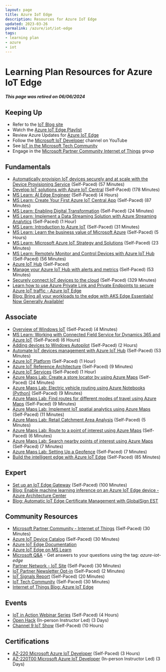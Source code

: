 ```yaml
---
layout: page
title: Azure IoT Edge
description: Resources for Azure IoT Edge
updated: 2023-03-26
permalink: /azure/iot/iot-edge
tags: 
- learning plan
- azure
- iot
---
```


# Learning Plan Resources for Azure IoT Edge

#### ***This page was retired on 06/06/2024***

## Keeping Up

* Refer to the [IoT Blog site](https://azure.microsoft.com/blog/topics/internet-of-things/)
* Watch the [Azure IoT Edge Playlist](https://www.youtube.com/playlist?list=PL1ljc761XCiZhq73i0u9bqCnbsNaSRjTg)
* Review Azure Updates for [Azure IoT Edge](https://azure.microsoft.com/updates/?category=iot&query=IoT%20Edge)  
* Follow the [Microsoft IoT Developer](https://www.youtube.com/channel/UCL7wy-iy_V76xxPnrIzGOZQ) channel on YouTube
* See [IoT in the Microsoft Tech Community](https://techcommunity.microsoft.com/t5/Internet-of-Things-IoT/ct-p/IoT)
* Engage in the [Microsoft Partner Community Internet of Things](https://aka.ms/MPC-IoT) group

## Fundamentals

* [Automatically provision IoT devices securely and at scale with the Device Provisioning Service](https://docs.microsoft.com/learn/modules/securely-provision-iot-devices-at-scale-with-device-provisioning-service/) (Self-Paced) (57 Minutes)
* [Develop IoT solutions with Azure IoT Central](https://docs.microsoft.com/learn/paths/develop-iot-solutions-with-azure-iot-central/) (Self-Paced) (178 Minutes)
* [MS Learn: AI Edge Engineer](https://docs.microsoft.com/learn/paths/ai-edge-engineer/) (Self-Paced) (4 Hours)
* [MS Learn: Create Your First Azure IoT Central App](https://docs.microsoft.com/learn/modules/create-your-first-iot-central-app/) (Self-Paced) (87 Minutes)
* [MS Learn: Enabling Digital Transformation](https://docs.microsoft.com/learn/modules/enable-digital-transformation/) (Self-Paced) (24 Minutes)
* [MS Learn: Implement a Data Streaming Solution with Azure Streaming Analytics](https://docs.microsoft.com/learn/paths/implement-data-streaming-with-asa/) (Self-Paced) (1 Hour)
* [MS Learn: Introduction to Azure IoT](https://docs.microsoft.com/learn/modules/introduction-iot/) (Self-Paced) (31 Minutes)
* [MS Learn: Learn the business value of Microsoft Azure](https://docs.microsoft.com/learn/paths/learn-business-value-of-azure/) (Self-Paced) (5 Hours)
* [MS Learn: Microsoft Azure IoT Strategy and Solutions](https://docs.microsoft.com/learn/modules/azure-iot-strategy-and-solutions/) (Self-Paced) (23 Minutes)
* [MS Learn: Remotely Monitor and Control Devices with Azure IoT Hub](https://docs.microsoft.com/learn/modules/remotely-monitor-devices-with-azure-iot-hub/) (Self-Paced) (56 Minutes)
* [Azure IoT Hub](https://azure.microsoft.com/services/iot-hub/) (Self-Paced)
* [Manage your Azure IoT Hub with alerts and metrics](https://docs.microsoft.com/learn/modules/manage-azure-iot-hub-with-metrics-alerts/) (Self-Paced) (53 Minutes)
* [Securely connect IoT devices to the cloud](https://docs.microsoft.com/learn/paths/securely-connect-iot-devices/) (Self-Paced) (329 Minutes)
* [Learn how to use Azure Private Link and Private Endpoints to secure Azure IoT traffic - Azure IoT Edge](https://learn.microsoft.com/en-us/azure/iot-edge/using-private-link?view=iotedge-1.4)
* [Blog: Bring all your workloads to the edge with AKS Edge Essentials! Now Generally Available!](https://techcommunity.microsoft.com/t5/internet-of-things-blog/bring-all-your-workloads-to-the-edge-with-aks-edge-essentials/ba-p/3765162)

## Associate

* [Overview of Windows IoT](https://docs.microsoft.com/windows/iot-core/windows-iot) (Self-Paced) (4 Minutes)
* [MS Learn: Working with Connected Field Service for Dynamics 365 and Azure IoT](https://docs.microsoft.com/learn/paths/working-with-connected-field-service-iot/) (Self-Paced) (6 Hours)
* [Adding devices to Windows Autopilot](https://docs.microsoft.com/windows/deployment/windows-autopilot/add-devices) (Self-Paced) (2 Hours)
* [Automate IoT devices management with Azure IoT Hub](https://docs.microsoft.com/learn/modules/automate-iot-devices-management-with-azure-iot-hub/) (Self-Paced) (53 Minutes)
* [Azure IoT Platform](https://azure.microsoft.com/overview/iot/) (Self-Paced) (1 Hour)
* [Azure IoT Reference Architecture](https://docs.microsoft.com/azure/architecture/reference-architectures/iot/index) (Self-Paced) (9 Minutes)
* [Azure IoT Services](https://azure.microsoft.com/services/#iot) (Self-Paced) (1 Hour)
* [Azure Maps Lab: Create a store locator by using Azure Maps](https://docs.microsoft.com/azure/azure-maps/tutorial-create-store-locator) (Self-Paced) (24 Minutes)
* [Azure Maps Lab: Electric vehicle routing using Azure Notebooks (Python)](https://docs.microsoft.com/azure/azure-maps/tutorial-ev-routing) (Self-Paced) (9 Minutes)
* [Azure Maps Lab: Find routes for different modes of travel using Azure Maps](https://docs.microsoft.com/azure/azure-maps/tutorial-prioritized-routes) (Self-Paced) (9 Minutes)
* [Azure Maps Lab: Implement IoT spatial analytics using Azure Maps](https://docs.microsoft.com/azure/azure-maps/tutorial-iot-hub-maps) (Self-Paced) (11 Minutes)
* [Azure Maps Lab: Retail Catchment Area Analysis](https://techcommunity.microsoft.com/t5/azure-maps/catchment-area-analysis-for-a-café-in-seattle-using-azure-maps/m-p/881096) (Self-Paced) (5 Minutes)
* [Azure Maps Lab: Route to a point of interest using Azure Maps](https://docs.microsoft.com/azure/azure-maps/tutorial-route-location) (Self-Paced) (6 Minutes)
* [Azure Maps Lab: Search nearby points of interest using Azure Maps](https://docs.microsoft.com/azure/azure-maps/tutorial-search-location) (Self-Paced) (7 Minutes)
* [Azure Maps Lab: Setting Up a Geofence](https://docs.microsoft.com/azure/azure-maps/tutorial-geofence) (Self-Paced) (7 Minutes)
* [Build the intelligent edge with Azure IoT Edge](https://docs.microsoft.com/learn/paths/build-intelligent-edge-with-azure-iot-edge/) (Self-Paced) (85 Minutes)

## Expert

* [Set up an IoT Edge Gateway](https://docs.microsoft.com/learn/modules/set-up-iot-edge-gateway/) (Self-Paced) (100 Minutes)
* [Blog: Enable machine learning inference on an Azure IoT Edge device - Azure Architecture Center](https://learn.microsoft.com/en-us/azure/architecture/guide/iot/machine-learning-inference-iot-edge)
* [Blog: Automatic IoT Edge Certificate Management with GlobalSign EST](https://techcommunity.microsoft.com/t5/internet-of-things-blog/automatic-iot-edge-certificate-management-with-globalsign-est/ba-p/3739767)

## Community Resources

* [Microsoft Partner Community - Internet of Things](https://aka.ms/OCP-IoT) (Self-Paced) (30 Minutes)
* [Azure IoT Device Catalog](https://catalog.azureiotsolutions.com/alldevices) (Self-Paced) (30 Minutes)
* [Azure IoT Edge Documentation](https://docs.microsoft.com/azure/iot-edge/)
* [Azure IoT Edge on MS Learn](https://learn.microsoft.com/training/browse/?terms=%22IoT%20Edge%22)
* [Microsoft Q&A](https://learn.microsoft.com/answers/) - Get answers to your questions using the tag: *azure-iot-edge*
* [Partner Network - IoT Site](https://partner.microsoft.com/solutions/azure/internet-of-things#simple-tab-content-1) (Self-Paced) (30 Minutes)
* [IoT Partner Newsletter Opt-in](https://aka.ms/iotnews-subscribe) (Self-Paced) (2 Minutes)
* [IoT Signals Report](https://azure.microsoft.com/iot/signals/) (Self-Paced) (20 Minutes)
* [IoT Tech Community](https://techcommunity.microsoft.com/t5/Internet-of-Things-IoT/ct-p/IoT) (Self-Paced) (30 Minutes)
* [Internet of Things Blog: Azure IoT Edge](https://techcommunity.microsoft.com/t5/internet-of-things-blog/bg-p/IoTBlog/label-name/Azure%20IoT%20Edge)

## Events

* [IoT in Action Webinar Series](https://iotinactionwebinars.com/) (Self-Paced) (4 Hours)
* [Open Hack](https://openhack.microsoft.com/) (In-person Instructor Led) (3 Days)
* [Channel 9 IoT Show](https://aka.ms/IoTShow) (Self-Paced) (10 Hours)

## Certifications

* [AZ-220 Microsoft Azure IoT Developer](https://docs.microsoft.com/learn/certifications/exams/az-220) (Self-Paced) (3 Hours)
* [AZ-220T00 Microsoft Azure IoT Developer](https://docs.microsoft.com/learn/certifications/courses/az-220t00) (In-person Instructor Led) (3 Days)
